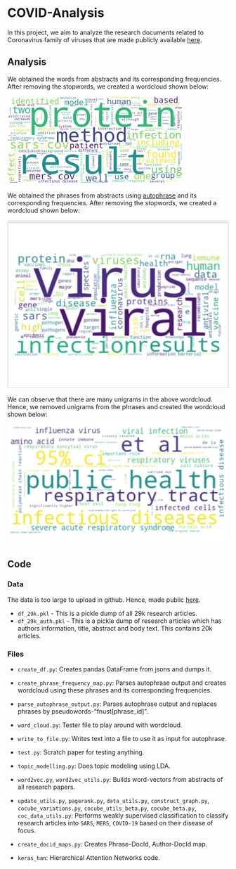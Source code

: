 
# COVID-Analysis

In this project, we aim to analyze the research documents related to Coronavirus family of viruses 
 that are made publicly available [here](https://pages.semanticscholar.org/coronavirus-research).   

## Analysis

We obtained the words from abstracts and its corresponding frequencies. 
After removing the stopwords, we created a wordcloud shown below:

![matrix addition](figures/words.png)
  
We obtained the phrases from abstracts using [autophrase](https://github.com/shangjingbo1226/AutoPhrase) and its corresponding frequencies. 
After removing the stopwords, we created a wordcloud shown below:

![matrix addition](figures/phrases_all.png)

We can observe that there are many unigrams in the above wordcloud. Hence, we removed unigrams
from the phrases and created the wordcloud shown below:
![matrix addition](figures/phrase_bigram.png)

## Code

### Data
The data is too large to upload in github. Hence, made public [here](https://drive.google.com/open?id=1bnoWMVw1DlC2Y6o14U7c8WEj8-MBU2ov). 
- `df_29k.pkl` - This is a pickle dump of all 29k research articles.
- `df_29k_auth.pkl` - This is a pickle dump of research articles which has authors information,
title, abstract and body text. This contains 20k articles.

### Files

- `create_df.py`:
Creates pandas DataFrame from jsons and dumps it.

- `create_phrase_frequency_map.py`:
Parses autophrase output and creates wordcloud using these phrases and its corresponding frequencies.

- `parse_autophrase_output.py`:
Parses autophrase output and replaces phrases by pseudowords-"fnust[phrase_id]". 

- `word_cloud.py`:
Tester file to play around with wordcloud.

- `write_to_file.py`:
Writes text into a file to use it as input for autophrase.

- `test.py`:
Scratch paper for testing anything.

- `topic_modelling.py`:
Does topic modeling using LDA.

- `word2vec.py`, `word2vec_utils.py`:
Builds word-vectors from abstracts of all research papers.

- `update_utils.py`, `pagerank.py`, `data_utils.py`, `construct_graph.py`,
`cocube_variations.py`, `cocube_utils_beta.py`, `cocube_beta.py`, 
`coc_data_utils.py`: 
Performs weakly supervised classification to classify research articles into
`SARS`, `MERS`, `COVID-19` based on their disease of focus.

- `create_docid_maps.py`:
Creates Phrase-DocId, Author-DocId map.
 
- `keras_han`: Hierarchical Attention Networks code.




